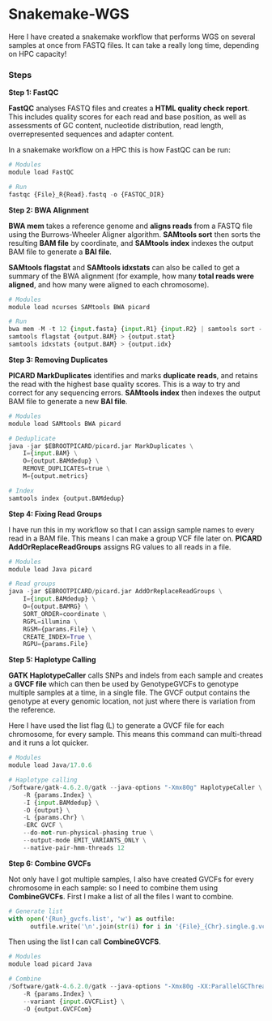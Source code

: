# Snakemake-WGS
Here I have created a snakemake workflow that performs WGS on several samples at once from FASTQ files. It can take a really long time, depending on HPC capacity!

### Steps
**Step 1: FastQC**

**FastQC** analyses FASTQ files and creates a **HTML quality check report**. This includes quality scores for each read and base position, as well as assessments of GC content, nucleotide distribution, read length, overrepresented sequences and adapter content. 

In a snakemake workflow on a HPC this is how FastQC can be run:
```python
# Modules
module load FastQC

# Run
fastqc {File}_R{Read}.fastq -o {FASTQC_DIR}
```

**Step 2: BWA Alignment**

**BWA mem** takes a reference genome and **aligns reads** from a FASTQ file using the Burrows-Wheeler Aligner algorithm. **SAMtools sort** then sorts the resulting **BAM file** by coordinate, and **SAMtools index** indexes the output BAM file to generate a **BAI file**. 

**SAMtools flagstat** and **SAMtools idxstats** can also be called to get a summary of the BWA alignment (for example, how many **total reads were aligned**, and how many were aligned to each chromosome).

```python
# Modules
module load ncurses SAMtools BWA picard

# Run
bwa mem -M -t 12 {input.fasta} {input.R1} {input.R2} | samtools sort - -O bam | tee {output.BAM} | samtools index - {output.BAI}
samtools flagstat {output.BAM} > {output.stat} 
samtools idxstats {output.BAM} > {output.idx} 
```

**Step 3: Removing Duplicates**

**PICARD MarkDuplicates** identifies and marks **duplicate reads**, and retains the read with the highest base quality scores. This is a way to try and correct for any sequencing errors. **SAMtools index** then indexes the output BAM file to generate a new **BAI file**.

```python
# Modules
module load SAMtools BWA picard

# Deduplicate
java -jar $EBROOTPICARD/picard.jar MarkDuplicates \
    I={input.BAM} \
    O={output.BAMdedup} \
    REMOVE_DUPLICATES=true \
    M={output.metrics}

# Index
samtools index {output.BAMdedup}
```

**Step 4: Fixing Read Groups**

I have run this in my workflow so that I can assign sample names to every read in a BAM file. This means I can make a group VCF file later on. **PICARD AddOrReplaceReadGroups** assigns RG values to all reads in a file.

```python
# Modules
module load Java picard

# Read groups
java -jar $EBROOTPICARD/picard.jar AddOrReplaceReadGroups \
    I={input.BAMdedup} \
    O={output.BAMRG} \
    SORT_ORDER=coordinate \
    RGPL=illumina \
    RGSM={params.File} \
    CREATE_INDEX=True \
    RGPU={params.File} 
```

**Step 5: Haplotype Calling**

**GATK HaplotypeCaller** calls SNPs and indels from each sample and creates a **GVCF file** which can then be used by GenotypeGVCFs to genotype multiple samples at a time, in a single file. The GVCF output contains the genotype at every genomic location, not just where there is variation from the reference.

Here I have used the list flag (L) to generate a GVCF file for each chromosome, for every sample. This means this command can multi-thread and it runs a lot quicker.

```python
# Modules
module load Java/17.0.6

# Haplotype calling
/Software/gatk-4.6.2.0/gatk --java-options "-Xmx80g" HaplotypeCaller \
    -R {params.Index} \
    -I {input.BAMdedup} \
    -O {output} \
    -L {params.Chr} \
    -ERC GVCF \
    --do-not-run-physical-phasing true \
    --output-mode EMIT_VARIANTS_ONLY \
    --native-pair-hmm-threads 12
```

**Step 6: Combine GVCFs**

Not only have I got multiple samples, I also have created GVCFs for every chromosome in each sample: so I need to combine them using **CombineGVCFs**. First I make a list of all the files I want to combine.

```python
# Generate list
with open('{Run}_gvcfs.list', 'w') as outfile:
      outfile.write('\n'.join(str(i) for i in '{File}_{Chr}.single.g.vcf.gz'))
```

Then using the list I can call **CombineGVCFS**.

```python
# Modules
module load picard Java

# Combine
/Software/gatk-4.6.2.0/gatk --java-options "-Xmx80g -XX:ParallelGCThreads=6 -Djava.io.tmpdir=./" CombineGVCFs \
    -R {params.Index} \
    --variant {input.GVCFList} \
    -O {output.GVCFCom}
```






